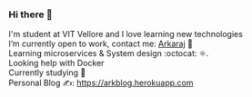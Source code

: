 ### Hi there 👋
I'm student at VIT Vellore and I love learning new technologies </br>
I’m currently open to work, contact me: [Arkaraj](mailto:arkaraj2017@gmail.com) 🚀  </br>
Learning microservices & System design :octocat: ⚛︎.</br>
Looking help with Docker </br>
Currently studying 📖 </br>
Personal Blog ✍️: https://arkblog.herokuapp.com 
<!--
**Arkaraj/Arkaraj** is a ✨ _special_ ✨ repository because its `README.md` (this file) appears on your GitHub profile.

Here are some ideas to get you started:

- 🔭 I’m currently working on ...
- 🌱 I’m currently learning ...
- 👯 I’m looking to collaborate on ...
- 🤔 I’m looking for help with ...
- 💬 Ask me about ...
- 📫 How to reach me: ...
- 😄 Pronouns: ...
- ⚡ Fun fact: ...
-->

